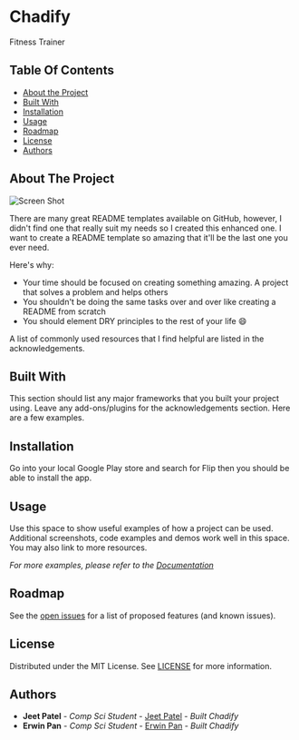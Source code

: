 # Chadify
Fitness Trainer


## Table Of Contents

* [About the Project](#about-the-project)
* [Built With](#built-with)
* [Installation](#installation)
* [Usage](#usage)
* [Roadmap](#roadmap)
* [License](#license)
* [Authors](#authors)

## About The Project

![Screen Shot](images/screenshot.png)

There are many great README templates available on GitHub, however, I didn't find one that really suit my needs so I created this enhanced one. I want to create a README template so amazing that it'll be the last one you ever need.

Here's why:

* Your time should be focused on creating something amazing. A project that solves a problem and helps others
* You shouldn't be doing the same tasks over and over like creating a README from scratch
* You should element DRY principles to the rest of your life :smile:

A list of commonly used resources that I find helpful are listed in the acknowledgements.

## Built With

This section should list any major frameworks that you built your project using. Leave any add-ons/plugins for the acknowledgements section. Here are a few examples.

## Installation

Go into your local Google Play store and search for Flip then you should be able to install the app.

## Usage

Use this space to show useful examples of how a project can be used. Additional screenshots, code examples and demos work well in this space. You may also link to more resources.

_For more examples, please refer to the [Documentation](https://example.com)_

## Roadmap

See the [open issues](https://github.com/Christine-Bui/Flip/issues) for a list of proposed features (and known issues).

## License

Distributed under the MIT License. See [LICENSE](https://github.com/Christine-Bui/Flip/blob/main/LICENSE.md) for more information.

## Authors

* **Jeet Patel** - *Comp Sci Student* - [Jeet Patel](https://github.com/Jeetp0619) - *Built Chadify*
* **Erwin Pan** - *Comp Sci Student* - [Erwin Pan]() - *Built Chadify*

